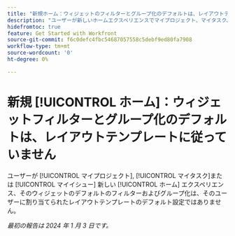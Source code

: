 ```yaml
---
title: "新規ホーム：ウィジェットのフィルターとグループ化のデフォルトは、レイアウトテンプレートに従っていません"
description: "ユーザーが新しいホームエクスペリエンスでマイプロジェクト、マイタスク、またはマイタスクウィジェットを表示した場合、そのウィジェットのデフォルトのフィルターとグループは、そのユーザーに割り当てられたレイアウトテンプレートのデフォルト設定にはなりません。"
hidefromtoc: true
feature: Get Started with Workfront
source-git-commit: f6c0defc4fbc54687057558c5debf9ed80fa7908
workflow-type: tm+mt
source-wordcount: '0'
ht-degree: 0%

---
```



# 新規 [!UICONTROL ホーム]：ウィジェットフィルターとグループ化のデフォルトは、レイアウトテンプレートに従っていません

ユーザーが [!UICONTROL マイプロジェクト], [!UICONTROL マイタスク]または [!UICONTROL マイイシュー] 新しい [!UICONTROL ホーム] エクスペリエンス、そのウィジェットのデフォルトのフィルターおよびグループ化は、そのユーザーに割り当てられたレイアウトテンプレートのデフォルト設定ではありません。

_最初の報告は 2024 年 1 月 3 日です。_
